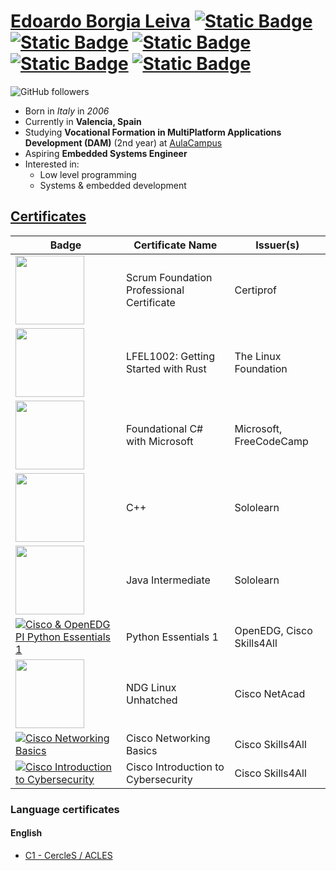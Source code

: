 # [Edoardo Borgia Leiva](https://github.com/Edoardo-B-Leiva) [![Static Badge](https://img.shields.io/badge/Github-Github?style=flat-square&logo=Github&logoColor=%23FFFFFF&color=%230a0a0a)](https://github.com/Edoardo-B-Leiva) [![Static Badge](https://img.shields.io/badge/LinkedIn-LinkedIn?style=flat-square&logo=linkedin&logoColor=%230A66C2&color=%230a0a0a)](https://www.linkedin.com/in/edoardo-b-leiva/) [![Static Badge](https://img.shields.io/badge/credly-0a0a0a?style=flat-square&logo=credly&labelColor=230a0a0a)](https://www.credly.com/users/edoardo-borgia-leiva) [![Static Badge](https://img.shields.io/badge/LeetCode-LeetCode?style=flat-square&logo=leetcode&logoColor=%23FFA116&color=%230a0a0a)](https://leetcode.com/Edoardo-B-Leiva/) [![Static Badge](https://img.shields.io/badge/CodeForces-CodeForces?style=flat-square&logo=codeforces&logoColor=%231F8ACB&color=%230a0a0a)](https://codeforces.com/profile/Generic_Boi69) 

![GitHub followers](https://img.shields.io/github/followers/a-mayb3?label=Github%20Followers&style=flat-square&logo=github)

- Born in *Italy* in *2006*
- Currently in **Valencia, Spain**
- Studying **Vocational Formation in MultiPlatform Applications Development (DAM)** (2nd year) at [AulaCampus](https://aulacampus.com/)
- Aspiring __Embedded Systems Engineer__
- Interested in:
  - Low level programming
  - Systems & embedded development

## [Certificates](https://github.com/Edoardo-B-Leiva/Edoardo-B-Leiva/blob/main/Certificates.md)
|Badge|Certificate Name|Issuer(s)|
|-|-|-|
|[<img height="110px" src="https://images.credly.com/images/b1bc1abc-c04c-4b80-b3b8-eb13f521eb60/blob">](https://www.credly.com/badges/dbee24e4-0808-425e-962e-257be6f154d2/public_url)|Scrum Foundation Professional Certificate|Certiprof|
|[<img height="110px" src="https://images.credly.com/images/f0ea261a-b9b5-4451-810f-271943e2a6a9/blob">](https://www.credly.com/badges/28dd4ae1-4b2c-4f7b-a8a6-1d5e943969ff/public_url)|LFEL1002: Getting Started with Rust|The Linux Foundation|
|[<img height="110px" src="https://upload.wikimedia.org/wikipedia/commons/thumb/d/d2/C_Sharp_Logo_2023.svg/205px-C_Sharp_Logo_2023.svg.png">](https://www.freecodecamp.org/certification/fcc6082798f-ea0c-461a-8572-ad4df08189a0/foundational-c-sharp-with-microsoft)|Foundational C# with Microsoft|Microsoft, FreeCodeCamp|Nov 2024|
|[<img height="110px" src="https://api2.sololearn.com/v2/certificates/CC-4GYDMCC2/image/png">](https://www.sololearn.com/certificates/CC-4GYDMCC2)|C++|Sololearn|
|[<img height="110px" src="https://api2.sololearn.com/v2/certificates/CC-UY6VPPHR/image/png">](https://www.sololearn.com/certificates/CC-UY6VPPHR)|Java Intermediate|Sololearn|
|[![Cisco & OpenEDG PI Python Essentials 1](https://images.credly.com/size/110x110/images/68c0b94d-f6ac-40b1-a0e0-921439eb092e/image.png)](https://www.credly.com/badges/9adfaa8d-f71d-4fe5-8665-ffc1ac0e3e1e/public_url)|Python Essentials 1|OpenEDG, Cisco Skills4All|
|[<img height="110px" src="https://images.credly.com/images/f25ec9d4-c59d-49b9-944a-f160012e81cd/image.png">](https://www.credly.com/badges/d3a86c15-cc75-498a-9fa6-d41539b45e6a)|NDG Linux Unhatched|Cisco NetAcad|
|[![Cisco Networking Basics](https://images.credly.com/size/110x110/images/5bdd6a39-3e03-4444-9510-ecff80c9ce79/image.png)](https://www.credly.com/badges/101addd8-74f6-4613-8936-a7410b03f99b/public_url)|Cisco Networking Basics|Cisco Skills4All|
|[![Cisco Introduction to Cybersecurity](https://images.credly.com/size/110x110/images/af8c6b4e-fc31-47c4-8dcb-eb7a2065dc5b/I2CS__1_.png)](https://www.credly.com/badges/a638ab23-0755-42a7-a53c-14d5c9f45c81/public_url)|Cisco Introduction to Cybersecurity|Cisco Skills4All|

### Language certificates

#### English
- [C1 - CercleS / ACLES](https://www.acles.es/index.php/en/)
